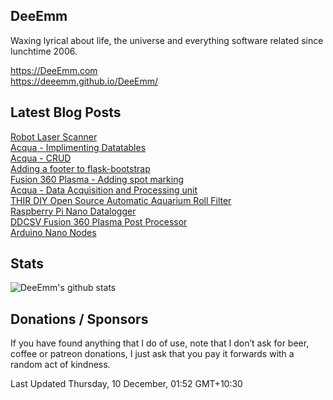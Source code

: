 ## DeeEmm

Waxing lyrical about life, the universe and everything software related since lunchtime 2006.

https://DeeEmm.com  
https://deeemm.github.io/DeeEmm/

## Latest Blog Posts

[Robot Laser Scanner](https:&#x2F;&#x2F;deeemm.com&#x2F;robots&#x2F;2020&#x2F;11&#x2F;04&#x2F;robot-laser-scanner.html)  
          [Acqua - Implimenting Datatables](https:&#x2F;&#x2F;deeemm.com&#x2F;acqua&#x2F;2020&#x2F;10&#x2F;19&#x2F;implimenting-datatables.html)  
          [Acqua - CRUD](https:&#x2F;&#x2F;deeemm.com&#x2F;acqua&#x2F;2020&#x2F;10&#x2F;18&#x2F;acqua-crud.html)  
          [Adding a footer to flask-bootstrap](https:&#x2F;&#x2F;deeemm.com&#x2F;flask&#x2F;2020&#x2F;10&#x2F;15&#x2F;adding-a-footer-to-flask-boootstrap.html)  
          [Fusion 360 Plasma - Adding spot marking](https:&#x2F;&#x2F;deeemm.com&#x2F;cnc&#x2F;2020&#x2F;10&#x2F;09&#x2F;fusion360-plasma-spot-marking.html)  
          [Acqua - Data Acquisition and Processing unit](https:&#x2F;&#x2F;deeemm.com&#x2F;acqua&#x2F;2020&#x2F;10&#x2F;05&#x2F;acqua-dp.html)  
          [THIR DIY Open Source Automatic Aquarium Roll Filter](https:&#x2F;&#x2F;deeemm.com&#x2F;general&#x2F;2020&#x2F;10&#x2F;04&#x2F;thir.html)  
          [Raspberry Pi Nano Datalogger](https:&#x2F;&#x2F;deeemm.com&#x2F;general&#x2F;2020&#x2F;09&#x2F;30&#x2F;Raspberry-Pi-Nano-datalogger.html)  
          [DDCSV Fusion 360 Plasma Post Processor](https:&#x2F;&#x2F;deeemm.com&#x2F;general&#x2F;2020&#x2F;09&#x2F;30&#x2F;ddcsv-fusion360-plasma-post-processor.html)  
          [Arduino Nano Nodes](https:&#x2F;&#x2F;deeemm.com&#x2F;general&#x2F;2020&#x2F;09&#x2F;30&#x2F;arduino-nano-nodes.html)  
          


## Stats

![DeeEmm's github stats](https://github-readme-stats.vercel.app/api?username=DeeEmm)

## Donations / Sponsors

If you have found anything that I do of use, note that I don’t ask for beer, coffee or patreon donations, I just ask that you pay it forwards with a random act of kindness.

Last Updated Thursday, 10 December, 01:52 GMT+10:30
